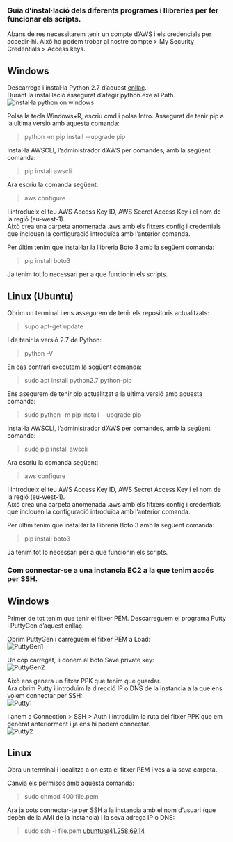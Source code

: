 ### Guia d’instal·lació dels diferents programes i llibreries per fer funcionar els scripts.

Abans de res necessitarem tenir un compte d’AWS i els credencials per accedir-hi. Això ho podem trobar al nostre compte > My Security Credentials > Access keys.  

## Windows


Descarrega i instal·la Python 2.7 d’aquest [enllaç](https://www.python.org/downloads/).  
Durant la instal·lació assegurat d’afegir python.exe al Path.  
![instal·la python on windows](https://raw.githubusercontent.com/jgonzalez88sapa/projecte-infraestructura-aws-2018/master/img/w1.png)

Polsa la tecla Windows+R, escriu cmd i polsa Intro. Assegurat de tenir pip a la ultima versió amb aquesta comanda:  
> python -m pip install --upgrade pip  
  
Instal·la AWSCLI, l’administrador d’AWS per comandes, amb la següent comanda:  
> pip install awscli  

Ara escriu la comanda següent:  
> aws configure  

I introdueix el teu AWS Access Key ID, AWS Secret Access Key i el nom de la regió (eu-west-1).  
Això crea una carpeta anomenada .aws amb els fitxers config i credentials que inclouen la configuració introduïda amb l’anterior comanda.  

Per últim tenim que instal·lar la llibreria Boto 3 amb la següent comanda:  
> pip install boto3  

Ja tenim tot lo necessari per a que funcionin els scripts.  


## Linux (Ubuntu)  
Obrim un terminal i ens assegurem de tenir els repositoris actualitzats:   
> supo apt-get update  

I de tenir la versió 2.7 de Python:  
> python -V  

En cas contrari executem la següent comanda:  
> sudo apt install python2.7 python-pip  

Ens asegurem de tenir pip actualitzat a la última versió amb aquesta comanda:  
> sudo python -m pip install --upgrade pip  

Instal·la AWSCLI, l’administrador d’AWS per comandes, amb la següent comanda:  
> sudo pip install awscli  

Ara escriu la comanda següent:  
> aws configure  

I introdueix el teu AWS Access Key ID, AWS Secret Access Key i el nom de la regió (eu-west-1).  
Això crea una carpeta anomenada .aws amb els fitxers config i credentials que inclouen la configuració introduïda amb l’anterior comanda.  

Per últim tenim que instal·lar la llibreria Boto 3 amb la següent comanda:  
> pip install boto3  

Ja tenim tot lo necessari per a que funcionin els scripts.  
  
### Com connectar-se a una instancia EC2 a la que tenim accés per SSH.

## Windows

Primer de tot tenim que tenir el fitxer PEM. Descarreguem el programa Putty i PuttyGen d’aquest enllaç.

Obrim PuttyGen i carreguem el fitxer PEM a Load:  
![PuttyGen1](https://raw.githubusercontent.com/jgonzalez88sapa/projecte-infraestructura-aws-2018/master/img/1.PNG)

Un cop carregat, li donem al boto Save private key:  
![PuttyGen2](https://raw.githubusercontent.com/jgonzalez88sapa/projecte-infraestructura-aws-2018/master/img/2.PNG)

Això ens genera un fitxer PPK que tenim que guardar.  
Ara obrim Putty i introduïm la direcció IP o DNS de la instancia a la que ens volem connectar per SSH:  
![Putty1](https://raw.githubusercontent.com/jgonzalez88sapa/projecte-infraestructura-aws-2018/master/img/3.PNG) 

I anem a Connection > SSH > Auth i introduïm la ruta del fitxer PPK que em generat anteriorment i ja ens hi podem connectar.  
![Putty2](https://raw.githubusercontent.com/jgonzalez88sapa/projecte-infraestructura-aws-2018/master/img/4.PNG)  

## Linux

Obra un terminal i localitza a on esta el fitxer PEM i ves a la seva carpeta.

Canvia els permisos amb aquesta comanda:

> sudo chmod 400 file.pem

Ara ja pots connectar-te per SSH a la instancia amb el nom d’usuari (que depèn de la AMI de la instancia) i la seva adreça IP o DNS:

> sudo ssh -i file.pem ubuntu@41.258.69.14
